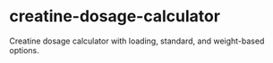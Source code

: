 # creatine-dosage-calculator
Creatine dosage calculator with loading, standard, and weight-based options.
